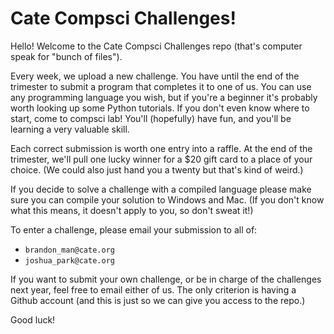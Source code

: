 # Cate Compsci Challenges!

Hello! Welcome to the Cate Compsci Challenges repo (that's computer speak for "bunch of files").

Every week, we upload a new challenge. You have until the end of the trimester to submit a program that completes it to one of us. You can use any programming language you wish, but if you're a beginner it's probably worth looking up some Python tutorials. If you don't even know where to start, come to compsci lab! You'll (hopefully) have fun, and you'll be learning a very valuable skill.

Each correct submission is worth one entry into a raffle. At the end of the trimester, we'll pull one lucky winner for a $20 gift card to a place of your choice. (We could also just hand you a twenty but that's kind of weird.)

If you decide to solve a challenge with a compiled language please make sure you can compile your solution to Windows and Mac. (If you don't know what this means, it doesn't apply to you, so don't sweat it!)

To enter a challenge, please email your submission to all of:
- `brandon_man@cate.org`
- `joshua_park@cate.org`

If you want to submit your own challenge, or be in charge of the challenges next year, feel free to email either of us. The only criterion is having a Github account (and this is just so we can give you access to the repo.)

Good luck!
